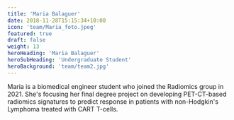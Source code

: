 ```yaml
---
title: 'Maria Balaguer'
date: 2018-11-28T15:15:34+10:00
icon: 'team/Maria_foto.jpeg'
featured: true
draft: false
weight: 13
heroHeading: 'Maria Balaguer'
heroSubHeading: 'Undergraduate Student'
heroBackground: 'team/team2.jpg'
---
```

Maria is a biomedical engineer student who joined the Radiomics group in 2021. She's focusing her final degree project on developing PET-CT-based radiomics signatures to predict response in patients with non-Hodgkin's Lymphoma treated with CART T-cells.

